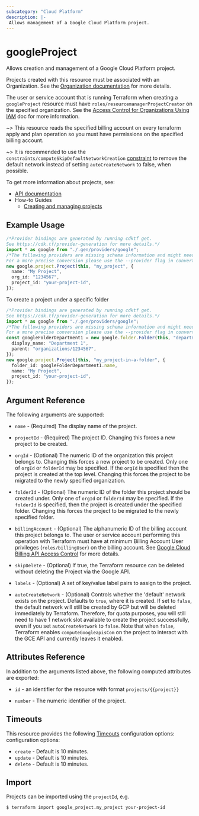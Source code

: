 ```yaml
---
subcategory: "Cloud Platform"
description: |-
 Allows management of a Google Cloud Platform project.
---
```


# googleProject

Allows creation and management of a Google Cloud Platform project.

Projects created with this resource must be associated with an Organization.
See the [Organization documentation](https://cloud.google.com/resource-manager/docs/quickstarts) for more details.

The user or service account that is running Terraform when creating a `googleProject`
resource must have `roles/resourcemanagerProjectCreator` on the specified organization. See the
[Access Control for Organizations Using IAM](https://cloud.google.com/resource-manager/docs/access-control-org)
doc for more information.

\~> This resource reads the specified billing account on every terraform apply and plan operation so you must have permissions on the specified billing account.

\~> It is recommended to use the `constraints/computeSkipDefaultNetworkCreation` [constraint](/docs/providers/google/r/google_organization_policy.html) to remove the default network instead of setting `autoCreateNetwork` to false, when possible.

To get more information about projects, see:

* [API documentation](https://cloud.google.com/resource-manager/reference/rest/v1/projects)
* How-to Guides
  * [Creating and managing projects](https://cloud.google.com/resource-manager/docs/creating-managing-projects)

## Example Usage

```typescript
/*Provider bindings are generated by running cdktf get.
See https://cdk.tf/provider-generation for more details.*/
import * as google from "./.gen/providers/google";
/*The following providers are missing schema information and might need manual adjustments to synthesize correctly: google.
For a more precise conversion please use the --provider flag in convert.*/
new google.project.Project(this, "my_project", {
  name: "My Project",
  org_id: "1234567",
  project_id: "your-project-id",
});

```

To create a project under a specific folder

```typescript
/*Provider bindings are generated by running cdktf get.
See https://cdk.tf/provider-generation for more details.*/
import * as google from "./.gen/providers/google";
/*The following providers are missing schema information and might need manual adjustments to synthesize correctly: google.
For a more precise conversion please use the --provider flag in convert.*/
const googleFolderDepartment1 = new google.folder.Folder(this, "department1", {
  display_name: "Department 1",
  parent: "organizations/1234567",
});
new google.project.Project(this, "my_project-in-a-folder", {
  folder_id: googleFolderDepartment1.name,
  name: "My Project",
  project_id: "your-project-id",
});

```

## Argument Reference

The following arguments are supported:

*   `name` - (Required) The display name of the project.

*   `projectId` - (Required) The project ID. Changing this forces a new project to be created.

*   `orgId` - (Optional) The numeric ID of the organization this project belongs to.
    Changing this forces a new project to be created.  Only one of
    `orgId` or `folderId` may be specified. If the `orgId` is
    specified then the project is created at the top level. Changing
    this forces the project to be migrated to the newly specified
    organization.

*   `folderId` - (Optional) The numeric ID of the folder this project should be
    created under. Only one of `orgId` or `folderId` may be
    specified. If the `folderId` is specified, then the project is
    created under the specified folder. Changing this forces the
    project to be migrated to the newly specified folder.

*   `billingAccount` - (Optional) The alphanumeric ID of the billing account this project
    belongs to. The user or service account performing this operation with Terraform
    must have at minimum Billing Account User privileges (`roles/billingUser`) on the billing account.
    See [Google Cloud Billing API Access Control](https://cloud.google.com/billing/docs/how-to/billing-access)
    for more details.

*   `skipDelete` - (Optional) If true, the Terraform resource can be deleted
    without deleting the Project via the Google API.

*   `labels` - (Optional) A set of key/value label pairs to assign to the project.

*   `autoCreateNetwork` - (Optional) Controls whether the 'default' network exists on the project. Defaults
    to `true`, where it is created. If set to `false`, the default network will still be created by GCP but
    will be deleted immediately by Terraform. Therefore, for quota purposes, you will still need to have 1
    network slot available to create the project successfully, even if you set `autoCreateNetwork` to
    `false`. Note that when `false`, Terraform enables `computeGoogleapisCom` on the project to interact
    with the GCE API and currently leaves it enabled.

## Attributes Reference

In addition to the arguments listed above, the following computed attributes are
exported:

*   `id` - an identifier for the resource with format `projects/{{project}}`

*   `number` - The numeric identifier of the project.

## Timeouts

This resource provides the following
[Timeouts](https://developer.hashicorp.com/terraform/plugin/sdkv2/resources/retries-and-customizable-timeouts) configuration options: configuration options:

* `create` - Default is 10 minutes.
* `update` - Default is 10 minutes.
* `delete` - Default is 10 minutes.

## Import

Projects can be imported using the `projectId`, e.g.

```console
$ terraform import google_project.my_project your-project-id
```
